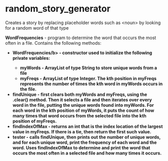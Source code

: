 # random_story_generator
Creates a story by replacing placeholder words such as &lt;noun> by looking for a random word of that type

<b>WordFrequencies</b> - program to determine the word that occurs the most often in a file. Contains the following methods:
* <b>WordFrequencies/b> - constructor used to initialize the following private variables:
  * myWords - ArrayList of type String to store unique words from a file
  * myFreqs - ArrayList of type Integer. The kth position in myFreqs represents the number of times the kth word in myWords occurs in the file.
* <b>findUnique</b> - first clears both myWords and myFreqs, using the .clear() method. Then it selects a file and then iterates over every word in the file, putting the unique words found into myWords. For each word in the kth position of myWords, it puts the count of how many times that word occurs from the selected file into the kth position of myFreqs.
* <b>findIndexOfMax</b> - returns an int that is the index location of the largest value in myFreqs. If there is a tie, then return the first such value.
* <b>tester</b> - calls findUnique, then prints out the number of unique words, and for each unique word, print the frequency of each word and the word. Uses findIndexOfMax to determine and print the word that occurs the most often in a selected file and how many times it occurs.
